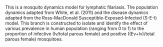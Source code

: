 This is a mosquito dynamics model for lymphatic filariasis. The population dynamics adapted from White, et al. (2011) and the disease dynamics adapted from the Ross-MacDonald Susceptible-Exposed-Infected (S-E-I) model.
This branch is constructed to isolate and identify the effect of various prevalence in human population (ranging from 0 to 1) to the proportion of infective (Iv/total parous female) and positive ((Ev+Iv)/total parous female) mosquitoes.
